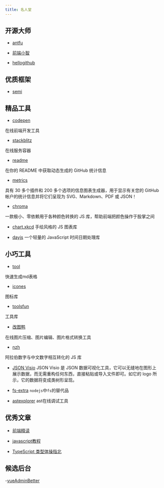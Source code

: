 ```yaml
---
title: 名人堂
---
```


## 开源大师

- [antfu](https://antfu.me/)

- [前端小智](https://github.com/qq449245884/xiaozhi)

- [hellogithub](https://hellogithub.com/periodical/category/JavaScript%20%E9%A1%B9%E7%9B%AE/)


## 优质框架

- [semi](https://semi.design/zh-CN/)


## 精品工具

- [codepen](https://codepen.io/)

在线前端开发工具

- [stackblitz](https://stackblitz.com/)

在线服务容器

- [readme](https://github.com/anuraghazra/github-readme-stats/blob/master/docs/readme_cn.md)

在你的 README 中获取动态生成的 GitHub 统计信息

- [metrics](https://github.com/lowlighter/metrics)

具有 30 多个插件和 200 多个选项的信息图表生成器，用于显示有关您的 GitHub 帐户的统计信息并将它们呈现为 SVG、Markdown、PDF 或 JSON！

- [chroma](https://github.com/gka/chroma.js)


一款极小、零依赖用于各种颜色转换的 JS 库，帮助前端把颜色操作于股掌之间

- [chart.xkcd](https://github.com/timqian/chart.xkcd)
手绘风格的 JS 图表库

- [dayjs](https://dayjs.gitee.io/zh-CN/)
一个轻量的 JavaScript 时间日期处理库

## 小巧工具

- [tool](https://tool.lu/tables/)

快速生成md表格

- [icones](https://icones.js.org/)

图标库

- [toolsfun](https://tools.fun/index.html)

工具库

- [改图鸭](https://www.gaituya.com/)

在线图片压缩、图片编辑、图片格式转换工具

- [nzh](https://blog.whyoop.com/nzh/docs/#/)

阿拉伯数字与中文数字相互转化的 JS 库

- [JSON Visio](https://github.com/AykutSarac/jsonvisio.com)
JSON Visio 是 JSON 数据可视化工具，它可以无缝地在图形上展示数据，而无需重构任何东西，直接粘贴或导入文件即可。如它的 logo 所示，它的数据将变成类树形呈现。

- [fs-extra](https://github.com/jprichardson/node-fs-extra)
`nodejs`中`fs`的替代品 

- [astexplorer](https://astexplorer.net/)
ast在线调试工具

## 优秀文章

- [前端精读](https://github.com/ascoders/weekly)

- [javascript教程](https://zh.javascript.info/)

- [TypeScript 类型体操指北](https://zhuanlan.zhihu.com/p/452657140)

## 候选后台

-[vueAdminBetter](https://github.com/chuzhixin/vue-admin-better/blob/master/README.md)